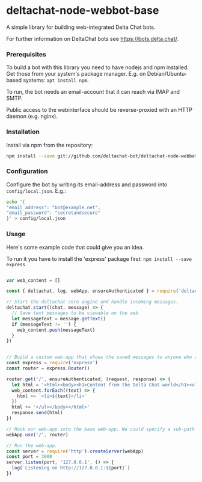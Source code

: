 # deltachat-node-webbot-base

A simple library for building web-integrated Delta Chat bots.

For further information on DeltaChat bots see <https://bots.delta.chat/>.

### Prerequisites

To build a bot with this library you need to have nodejs and npm installed. Get those from your system's package manager. E.g. on Debian/Ubuntu-based systems: `apt install npm`.

To run, the bot needs an email-account that it can reach via IMAP and SMTP.

Public access to the webinterface should be reverse-proxied with an HTTP daemon (e.g. nginx).


### Installation

Install via npm from the repository:

```bash
npm install --save git://github.com/deltachat-bot/deltachat-node-webbot-base
```

### Configuration

Configure the bot by writing its email-address and password into `config/local.json`. E.g.:

```bash
echo '{
"email_address": "bot@example.net",
"email_password": "secretandsecure"
}' > config/local.json
```

### Usage

Here's some example code that could give you an idea.

To run it you have to install the 'express' package first: `npm install --save express`

```javascript

var web_content = []

const { deltachat, log, webApp, ensureAuthenticated } = require('deltachat-node-webbot-base')

// Start the deltachat core engine and handle incoming messages.
deltachat.start((chat, message) => {
  // Save text messages to be viewable on the web.
  let messageText = message.getText()
  if (messageText != '') {
    web_content.push(messageText)
  }
})


// Build a custom web-app that shows the saved messages to anyone who authenticated with Delta Chat.
const express = require('express')
const router = express.Router()                                                                                                                                                                

router.get('/', ensureAuthenticated, (request, response) => {
  let html = '<html><body><h1>Content from the Delta Chat world</h1><ul>'
  web_content.forEach((text) => {
    html += `<li>${text}</li>`
  })
  html += '</ul></body></html>'
  response.send(html)
})

// Hook our web-app into the base web-app. We could specify a sub-path here.
webApp.use('/', router)

// Run the web-app.
const server = require('http').createServer(webApp)
const port = 3000
server.listen(port, '127.0.0.1', () => {
  log(`Listening on http://127.0.0.1:${port}`)
})
```
